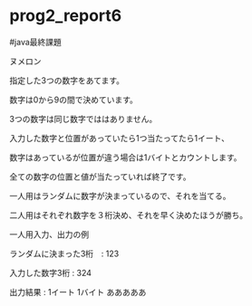 # prog2_report6
#java最終課題

ヌメロン

指定した3つの数字をあてます。

数字は0から9の間で決めています。

3つの数字は同じ数字でははありません。

入力した数字と位置があっていたら1つ当たってたら1イート、

数字はあっているが位置が違う場合は1バイトとカウントします。

全ての数字の位置と値が当たっていれば終了です。

一人用はランダムに数字が決まっているので、それを当てる。

二人用はそれぞれ数字を３桁決め、それを早く決めたほうが勝ち。

一人用入力、出力の例

ランダムに決まった3桁　: 123

入力した数字3桁 : 324

出力結果 : 1イート 1バイト
あああああ
